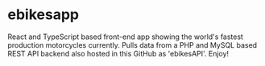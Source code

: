 # ebikesapp
React and TypeScript based front-end app showing the world's fastest production motorcycles currently.  Pulls data from a PHP and MySQL based REST API backend also hosted in this GitHub as 'ebikesAPI'. Enjoy! 
